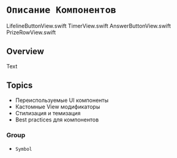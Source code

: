 # ``Описание Компонентов``

LifelineButtonView.swift
TimerView.swift
AnswerButtonView.swift
PrizeRowView.swift

## Overview

Text

## Topics

* Переиспользуемые UI компоненты
* Кастомные View модификаторы
* Стилизация и темизация
* Best practices для компонентов

### Group

- ``Symbol``

